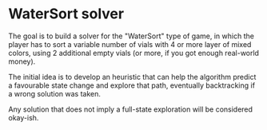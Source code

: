 # WaterSort solver

The goal is to build a solver for the "WaterSort" type of game, in which the player has to sort a variable number of vials with 4 or more layer of mixed colors, using 2 additional empty vials (or more, if you got enough real-world money).

The initial idea is to develop an heuristic that can help the algorithm predict a favourable state change and explore that path, eventually backtracking if a wrong solution was taken. 

Any solution that does not imply a full-state exploration will be considered okay-ish.

